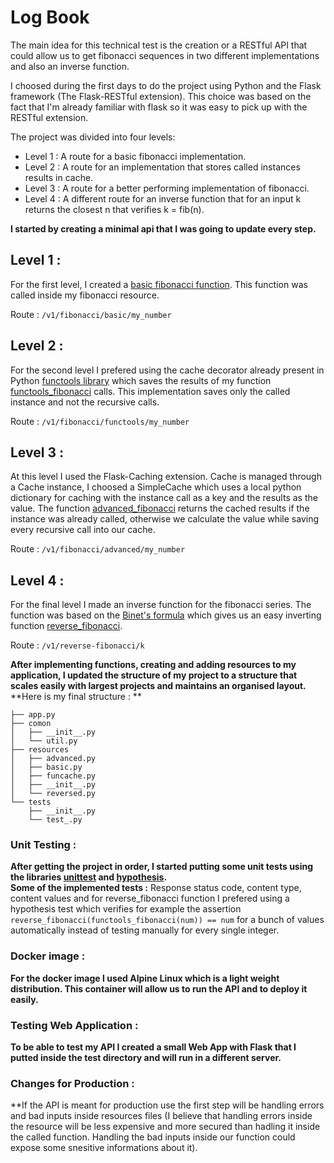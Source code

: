 # Log Book

The main idea for this technical test is the creation or a RESTful API that could allow us to get fibonacci sequences in two different implementations and also an inverse function.

I choosed during the first days to do the project using Python and the Flask framework (The Flask-RESTful extension). This choice was based on the fact that I'm already familiar with flask so it was easy to pick up with the RESTful extension.

The project was divided into four levels:
 - Level 1 : A route for a basic fibonacci implementation.
 - Level 2 : A route for an implementation that stores called instances results in cache.
 - Level 3 : A route for a better performing implementation of fibonacci.
 - Level 4 : A different route for an inverse function that for an input k returns the closest n that verifies k = fib(n).

**I started by creating a minimal api that I was going to update every step.**

 ## Level 1 :
For the first level, I created a [basic fibonacci function](https://github.com/Amine-Sa/Fibonacci-API/blob/6169ee34fcd1eabeb74d29eec690635a217d2821/comon/util.py#L5). This function was called inside my fibonacci resource.

Route : `/v1/fibonacci/basic/my_number`

 ## Level 2 :
For the second level I prefered using the cache decorator already present in Python [functools library](https://docs.python.org/3/library/functools.html) which saves the results of my function [functools_fibonacci](https://github.com/Amine-Sa/Fibonacci-API/blob/6169ee34fcd1eabeb74d29eec690635a217d2821/comon/util.py#L12) calls. This implementation saves only the called instance and not the recursive calls.

Route : `/v1/fibonacci/functools/my_number`

 ## Level 3 :
At this level I used the Flask-Caching extension. Cache is managed through a Cache instance, I choosed a SimpleCache which uses a local python dictionary for caching with the instance call as a key and the results as the value.
The function [advanced_fibonacci](https://github.com/Amine-Sa/Fibonacci-API/blob/6169ee34fcd1eabeb74d29eec690635a217d2821/comon/util.py#L18) returns the cached results if the instance was already called, otherwise we calculate the value while saving every recursive call into our cache.

Route : `/v1/fibonacci/advanced/my_number`

 ## Level 4 :
For the final level I made an inverse function for the fibonacci series. The function was based on the [Binet's formula](https://artofproblemsolving.com/wiki/index.php/Binet%27s_Formula) which gives us an easy inverting function [reverse_fibonacci](https://github.com/Amine-Sa/Fibonacci-API/blob/2d0546584ca21aef8233bf233a1e765302adabc6/comon/util.py#L28).

Route : `/v1/reverse-fibonacci/k`

**After implementing functions, creating and adding resources to my application, I updated the structure of my project to a structure that scales easily with largest projects and maintains an organised layout.**  
**Here is my final structure : **
```
├── app.py  
├── comon  
│   ├── __init__.py  
│   └── util.py  
├── resources  
│   ├── advanced.py  
│   ├── basic.py  
│   ├── funcache.py  
│   ├── __init__.py  
│   └── reversed.py  
└── tests  
    ├── __init__.py  
    └── test_.py  
```

### Unit Testing :

**After getting the project in order, I started putting some unit tests using the libraries [unittest](https://docs.python.org/3/library/unittest.html) and [hypothesis](https://hypothesis.readthedocs.io/en/latest/).**  
**Some of the implemented tests :** Response status code, content type, content values and for reverse_fibonacci function I prefered using a hypothesis test which verifies for example the assertion `reverse_fibonacci(functools_fibonacci(num)) == num` for a bunch of values automatically instead of testing manually for every single integer.

### Docker image :

**For the docker image I used Alpine Linux which is a light weight distribution. This container will allow us to run the API and to deploy it easily.**  

### Testing Web Application :

**To be able to test my API I created a small Web App with Flask that I putted inside the test directory and will run in a different server.**

### Changes for Production :

**If the API is meant for production use the first step will be handling errors and bad inputs inside resources files (I believe that handling errors inside the resource will be less expensive and more secured than hadling it inside the called function. Handling the bad inputs inside our function could expose some snesitive informations about it).
